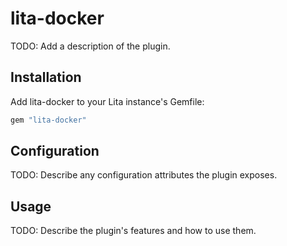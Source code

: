 # lita-docker

TODO: Add a description of the plugin.

## Installation

Add lita-docker to your Lita instance's Gemfile:

``` ruby
gem "lita-docker"
```

## Configuration

TODO: Describe any configuration attributes the plugin exposes.

## Usage

TODO: Describe the plugin's features and how to use them.
